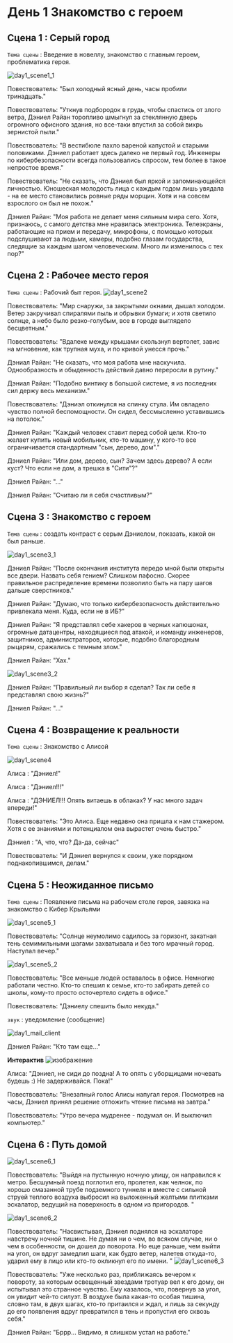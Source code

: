 # День 1 Знакомство с героем
## Сцена 1 : Серый город

`Тема сцены` : Введение в новеллу, знакомство с главным героем, проблематика героя.

![day1_scene1_1](https://github.com/Yarik7Fedorov/NovellaUrfu/assets/92790655/870c1ab0-1a04-4349-a9f1-3b3029fdabe2)

Повествователь: "Был холодный ясный день, часы пробили тринадцать."

Повествователь: "Уткнув подбородок в грудь, чтобы спастись от злого ветра, Дэниел Райан торопливо шмыгнул за стеклянную дверь огромного офисного здания, но все-таки впустил за собой вихрь зернистой пыли."

Повествователь: "В вестибюле пахло вареной капустой и старыми половиками. Дэниел работает здесь далеко не первый год. Инженеры по кибербезопасности всегда пользовались спросом, тем более в такое непростое время."

Повествователь: "Не сказать, что Дэниел был яркой и запоминающейся личностью. Юношеская молодость лица с каждым годом лишь увядала - на ее место становились ровные ряды морщин. Хотя и на совсем взрослого он был не похож."

Дэниел Райан: "Моя работа не делает меня сильным мира сего. Хотя, признаюсь, с самого детства мне нравилась электроника. Телеэкраны, работающие на прием и передачу, микрофоны, с помощью которых подслушивают за людьми, камеры, подобно глазам государства, следящие за каждым шагом человеческим. Много ли изменилось с тех пор?"

## Сцена 2 : Рабочее место героя
`Тема сцены` : Рабочий быт героя.
![day1_scene2](https://github.com/Yarik7Fedorov/NovellaUrfu/assets/92790655/35ed8ff4-42a2-4b85-8cef-4b4dbe9e32d8)

Повествователь: "Мир снаружи, за закрытыми окнами, дышал холодом. Ветер закручивал спиралями пыль и обрывки бумаги; и хотя светило солнце, а небо было резко-голубым, все в городе выглядело бесцветным."

Повествователь: "Вдалеке между крышами скользнул вертолет, завис на мгновение, как трупная муха, и по кривой унесся прочь."

Дэниал Райан: "Не сказать, что моя работа мне наскучила. Однообразность и обыденность действий давно переросли в рутину."

Дэниал Райан: "Подобно винтику в большой системе, я из последних сил держу весь механизм."

Повествователь: "Дэниэл откинулся на спинку стула. Им овладело чувство полной беспомощности. Он сидел, бессмысленно уставившись на потолок."

Дэниел Райан: "Каждый человек ставит перед собой цели. Кто-то желает купить новый мобильник, кто-то машину, у кого-то все ограничивается стандартным "сын, дерево, дом"."

Дэниел Райан: "Или дом, дерево, сын? Зачем здесь дерево? А если куст? Что если не дом, а трешка в "Сити"?"

Дэниел Райан: "..."

Дэниел Райан: "Считаю ли я себя счастливым?"

## Сцена 3 : Знакомство с героем 
`Тема сцены` : создать контраст с серым Дэниелом, показать, какой он был раньше.

![day1_scene3_1](https://github.com/Yarik7Fedorov/NovellaUrfu/assets/92790655/70dec3ae-7053-4c03-86fb-d0a350ac87ad)

Дэниел Райан: "После окончания института передо мной были открыты все двери. Назвать себя гением? Слишком пафосно. Скорее правильное распределение времени позволило быть на пару шагов дальше сверстников."

Дэниел Райан: "Думаю, что только кибербезопасность действительно привлекала меня. Куда, если не в ИБ?"

Дэниел Райан: "Я представлял себе хакеров в черных капюшонах, огромные датацентры, находящиеся под атакой, и команду инженеров, защитников, администраторов, которые, подобно благородным рыцарям, сражались с темным злом."

Дэниел Райан: "Хах."

![day1_scene3_2](https://github.com/Yarik7Fedorov/NovellaUrfu/assets/92790655/abbceb6d-07c0-4864-8cff-60213b9a88a5)

Дэниел Райан: "Правильный ли выбор я сделал? Так ли себе я представлял свою жизнь?"

Дэниел Райан: "..."

## Сцена 4 : Возвращение к реальности

`Тема сцены` : Знакомство с Алисой

![day1_scene4](https://github.com/Yarik7Fedorov/NovellaUrfu/assets/92790655/30100e27-d277-4b48-a09f-8c8c8e2c17b0)


Алиса : "Дэниел!"

Алиса : "Дэниел!!!"

Алиса : "ДЭНИЕЛ!!! Опять витаешь в облаках? У нас много задач впереди!"

Повествователь: "Это Алиса. Еще недавно она пришла к нам стажером. Хотя с ее знаниями и потенциалом она вырастет очень быстро."

Дэниел : "А, что, что? Да-да, сейчас"

Повествователь: "И Дэниел вернулся к своим, уже порядком поднакопившимся, делам."

## Сцена 5 : Неожиданное письмо

`Тема сцены` : Появление письма на рабочем столе героя, завязка на знакомство с Кибер Крыльями

![day1_scene5_1](https://github.com/Yarik7Fedorov/NovellaUrfu/assets/92790655/9ae2ba17-d7ae-42ff-98d1-ff176e9240eb)


Повествователь: "Солнце неумолимо садилось за горизонт, закатная тень семимильными шагами захватывала и без того мрачный город. Наступал вечер."

![day1_scene5_2](https://github.com/Yarik7Fedorov/NovellaUrfu/assets/92790655/58028025-0994-4478-8ebe-a789e55e9e30)


Повествователь: "Все меньше людей оставалось в офисе. Немногие работали честно. Кто-то спешил к семье, кто-то забирать детей со школы, кому-то просто осточертело сидеть в офисе."

Повествователь: "Дэниелу спешить было некуда."

`звук` : уведомление (сообщение)

![day1_mail_client](https://github.com/Yarik7Fedorov/NovellaUrfu/assets/92790655/ab683607-f765-4cd9-b375-254a9bf5249a)

Дэниел Райан: "Кто там еще..."

**Интерактив**
![изображение](https://github.com/Yarik7Fedorov/NovellaUrfu/assets/92790655/737359c0-a501-4563-90ef-9baf616b270b)


Алиса: "Дэниел, не сиди до поздна! А то опять с уборщицами ночевать будешь :) Не задерживайся. Пока!"


Повествователь: "Внезапный голос Алисы напугал героя. Посмотрев на часы, Дэниел принял решение отложить чтение письма на завтра."

Повествователь: "Утро вечера мудренее - подумал он. И выключил компьютер."

## Сцена 6 : Путь домой
![day1_scene6_1](https://github.com/Yarik7Fedorov/NovellaUrfu/assets/92790655/fe9b3e48-b580-4c07-a16d-3d0432da1f17)


Повествователь: "Выйдя на пустынную ночную улицу, он направился к метро. Бесшумный поезд поглотил его, пролетел, как челнок, по хорошо смазанной трубе подземного туннеля и вместе с сильной струей теплого воздуха выбросил на выложенный желтыми плитками эскалатор, ведущий на поверхность в одном из пригородов. "

![day1_scene6_2](https://github.com/Yarik7Fedorov/NovellaUrfu/assets/92790655/b5ef65a9-e17d-45cf-bfa6-957cd7d2f2f6)


Повествователь: "Насвистывая, Дэниел поднялся на эскалаторе навстречу ночной тишине. Не думая ни о чем, во всяком случае, ни о чем в особенности, он дошел до поворота. Но еще раньше, чем выйти на угол, он вдруг замедлил шаги, как будто ветер, налетев откуда-то, ударил ему в лицо или кто-то окликнул его по имени. "
![day1_scene6_3](https://github.com/Yarik7Fedorov/NovellaUrfu/assets/92790655/72f563d0-31b6-427c-9e53-e668eb6803ab)


Повествователь: "Уже несколько раз, приближаясь вечером к повороту, за которым освещенный звездами тротуар вел к его дому, он испытывал это странное чувство. Ему казалось, что, повернув за угол, он увидит чей-то силуэт. В воздухе была какая-то особая тишина, словно там, в двух шагах, кто-то притаился и ждал, и лишь за секунду до его появления вдруг превратился в тень и пропустил его сквозь себя."

Дэниел Райан: "Бррр... Видимо, я слишком устал на работе."
